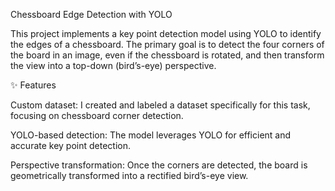 Chessboard Edge Detection with YOLO

This project implements a key point detection model using YOLO to identify the edges of a chessboard. The primary goal is to detect the four corners of the board in an image, even if the chessboard is rotated, and then transform the view into a top-down (bird’s-eye) perspective.

✨ Features

Custom dataset: I created and labeled a dataset specifically for this task, focusing on chessboard corner detection.

YOLO-based detection: The model leverages YOLO for efficient and accurate key point detection.

Perspective transformation: Once the corners are detected, the board is geometrically transformed into a rectified bird’s-eye view.
